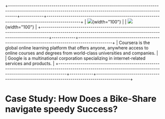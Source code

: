 +----------------------------------------------------------------------------------------------------------------------------------------------------------------+------------+-----------------------------------------------------------------------------------------------+
| ![](https://seekvectorlogo.com/wp-content/uploads/2022/02/coursera-vector-logo-2022.png){width="100"}                                                                                                                         |            | ![](images/Google.jpeg){width="100"}                                                          |
+----------------------------------------------------------------------------------------------------------------------------------------------------------------+------------+-----------------------------------------------------------------------------------------------+
| Coursera is the global online learning platform that offers anyone, anywhere access to online courses and degrees from world-class universities and companies. |            | Google is a multinational corporation specializing in internet-related services and products. |
+----------------------------------------------------------------------------------------------------------------------------------------------------------------+------------+-----------------------------------------------------------------------------------------------+

# Case Study: How Does a Bike-Share navigate speedy Success?
